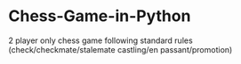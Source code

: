 # Chess-Game-in-Python
2 player only chess game following standard rules  (check/checkmate/stalemate castling/en passant/promotion)
